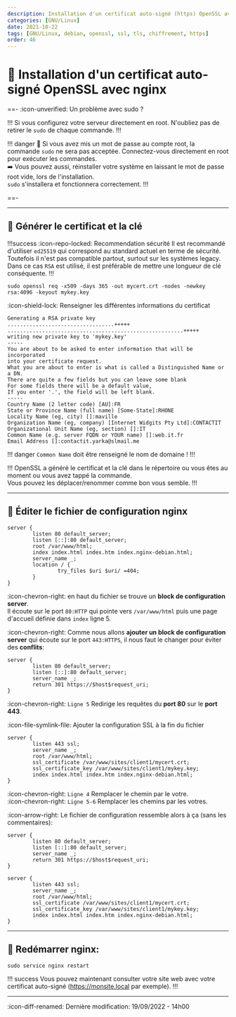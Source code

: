 ```yaml
---
description: Installation d'un certificat auto-signé (https) OpenSSL avec nginx.
categories: [GNU/Linux]
date: 2021-10-22
tags: [GNU/Linux, debian, openssl, ssl, tls, chiffrement, https]
order: 46
---
```


# :key: Installation d'un certificat auto-signé OpenSSL avec nginx

==- :icon-unverified: Un problème avec sudo ?

!!!
Si vous configurez votre serveur directement en root. N'oubliez pas de retirer le `sudo` de chaque commande.
!!!

!!! danger
:arrows_counterclockwise: Si vous avez mis un mot de passe au compte root, la commande `sudo` ne sera pas acceptée.
Connectez-vous directement en root pour exécuter les commandes.  
:arrow_right: Vous pouvez aussi, réinstaller votre système en laissant le mot de passe root vide, lors de l'installation.  
`sudo` s'installera et fonctionnera correctement.
!!!

==-

---

## :closed_lock_with_key: Générer le certificat et la clé

!!!success :icon-repo-locked: Recommendation sécurité
Il est recommandé d'utiliser `ed25519` qui correspond au standard actuel en terme de sécurité.  
Toutefois il n'est pas compatible partout, surtout sur les systèmes legacy.  
Dans ce cas `RSA` est utilisé, il est préférable de mettre une longueur de clé conséquente.
!!!

```
sudo openssl req -x509 -days 365 -out mycert.crt -nodes -newkey rsa:4096 -keyout mykey.key
```

:icon-shield-lock: Renseigner les différentes informations du certificat

```
Generating a RSA private key
..................................+++++
........................................................+++++
writing new private key to 'mykey.key'
-----
You are about to be asked to enter information that will be incorporated
into your certificate request.
What you are about to enter is what is called a Distinguished Name or a DN.
There are quite a few fields but you can leave some blank
For some fields there will be a default value,
If you enter '.', the field will be left blank.
-----
Country Name (2 letter code) [AU]:FR
State or Province Name (full name) [Some-State]:RHONE
Locality Name (eg, city) []:maville
Organization Name (eg, company) [Internet Widgits Pty Ltd]:CONTACTIT
Organizational Unit Name (eg, section) []:IT
Common Name (e.g. server FQDN or YOUR name) []:web.it.fr
Email Address []:contactit.yarka@slmail.me
```

!!! danger
`Common Name` doit être renseigné le nom de domaine !
!!!

!!!
OpenSSL a généré le certificat et la clé dans le répertoire ou vous êtes au moment ou vous avez tappé la commande.  
Vous pouvez les déplacer/renommer comme bon vous semble.
!!!


---

## :memo: Éditer le fichier de configuration nginx

```# sudo nano /etc/nginx/sites-enabled/default
server {
        listen 80 default_server;
        listen [::]:80 default_server;
        root /var/www/html;
        index index.html index.htm index.nginx-debian.html;
        server_name _;
        location / {
                try_files $uri $uri/ =404;
        }
}
```

:icon-chevron-right: en haut du fichier se trouve un **block de configuration server**.  
Il écoute sur le port `80:HTTP` qui pointe vers `/var/www/html` puis une page d'accueil définie dans `index` ligne 5.

:icon-chevron-right: Comme nous allons **ajouter un block de configuration server** qui écoute sur le port `443:HTTPS`, il nous faut le changer pour éviter des **conflits**:  

```#
server {
        listen 80 default_server;
        listen [::]:80 default_server;
        server_name _;
        return 301 https://$host$request_uri;
}
```

:icon-chevron-right: `Ligne 5` Redirige les requêtes du **port 80** sur le **port 443**.  

:icon-file-symlink-file: Ajouter la configuration SSL à la fin du fichier

```# /etc/nginx/sites-enabled/default
server {
        listen 443 ssl;
        server_name _;
        root /var/www/html;
        ssl_certificate /var/www/sites/client1/mycert.crt;
        ssl_certificate_key /var/www/sites/client1/mykey.key;
        index index.html index.htm index.nginx-debian.html;
}
```

:icon-chevron-right: `Ligne 4` Remplacer le chemin par le votre.  
:icon-chevron-right: `Ligne 5-6` Remplacer les chemins par les votres.  

:icon-arrow-right: Le fichier de configuration ressemble alors à ça (sans les commentaires):  

```cat /etc/nginx/sites-enabled/default
server {
        listen 80 default_server;
        listen [::]:80 default_server;
        server_name _;
        return 301 https://$host$request_uri;
}

server {
        listen 443 ssl;
        server_name _;
        root /var/www/html;
        ssl_certificate /var/www/sites/client1/mycert.crt;
        ssl_certificate_key /var/www/sites/client1/mykey.key;
        index index.html index.htm index.nginx-debian.html;
}
```

---

## 🔄 Redémarrer nginx:

```
sudo service nginx restart
```

!!! success
Vous pouvez maintenant consulter votre site web avec votre certificat auto-signé (https://monsite.local par exemple).
!!!

---

:icon-diff-renamed: Dernière modification: 19/09/2022 - 14h00



